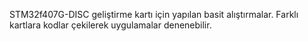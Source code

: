 STM32f407G-DISC geliştirme kartı için yapılan basit alıştırmalar.
Farklı kartlara kodlar çekilerek uygulamalar denenebilir.
